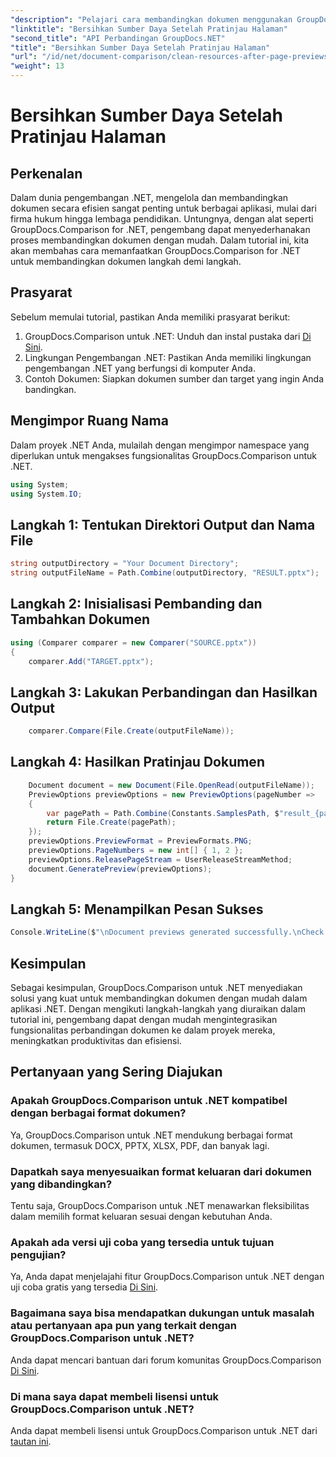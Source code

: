 ```yaml
---
"description": "Pelajari cara membandingkan dokumen menggunakan GroupDocs.Comparison untuk .NET langkah demi langkah. Tingkatkan aplikasi .NET Anda dengan manajemen dokumen yang efisien."
"linktitle": "Bersihkan Sumber Daya Setelah Pratinjau Halaman"
"second_title": "API Perbandingan GroupDocs.NET"
"title": "Bersihkan Sumber Daya Setelah Pratinjau Halaman"
"url": "/id/net/document-comparison/clean-resources-after-page-previews/"
"weight": 13
---
```


# Bersihkan Sumber Daya Setelah Pratinjau Halaman

## Perkenalan
Dalam dunia pengembangan .NET, mengelola dan membandingkan dokumen secara efisien sangat penting untuk berbagai aplikasi, mulai dari firma hukum hingga lembaga pendidikan. Untungnya, dengan alat seperti GroupDocs.Comparison for .NET, pengembang dapat menyederhanakan proses membandingkan dokumen dengan mudah. Dalam tutorial ini, kita akan membahas cara memanfaatkan GroupDocs.Comparison for .NET untuk membandingkan dokumen langkah demi langkah.
## Prasyarat
Sebelum memulai tutorial, pastikan Anda memiliki prasyarat berikut:
1. GroupDocs.Comparison untuk .NET: Unduh dan instal pustaka dari [Di Sini](https://releases.groupdocs.com/comparison/net/).
2. Lingkungan Pengembangan .NET: Pastikan Anda memiliki lingkungan pengembangan .NET yang berfungsi di komputer Anda.
3. Contoh Dokumen: Siapkan dokumen sumber dan target yang ingin Anda bandingkan.

## Mengimpor Ruang Nama
Dalam proyek .NET Anda, mulailah dengan mengimpor namespace yang diperlukan untuk mengakses fungsionalitas GroupDocs.Comparison untuk .NET.

```csharp
using System;
using System.IO;
```

## Langkah 1: Tentukan Direktori Output dan Nama File
```csharp
string outputDirectory = "Your Document Directory";
string outputFileName = Path.Combine(outputDirectory, "RESULT.pptx");
```
## Langkah 2: Inisialisasi Pembanding dan Tambahkan Dokumen
```csharp
using (Comparer comparer = new Comparer("SOURCE.pptx"))
{
    comparer.Add("TARGET.pptx");
```
## Langkah 3: Lakukan Perbandingan dan Hasilkan Output
```csharp
    comparer.Compare(File.Create(outputFileName));
```
## Langkah 4: Hasilkan Pratinjau Dokumen
```csharp
    Document document = new Document(File.OpenRead(outputFileName));
    PreviewOptions previewOptions = new PreviewOptions(pageNumber =>
    {
        var pagePath = Path.Combine(Constants.SamplesPath, $"result_{pageNumber}.png");
        return File.Create(pagePath);
    });
    previewOptions.PreviewFormat = PreviewFormats.PNG;
    previewOptions.PageNumbers = new int[] { 1, 2 };
    previewOptions.ReleasePageStream = UserReleaseStreamMethod;
    document.GeneratePreview(previewOptions);
}
```
## Langkah 5: Menampilkan Pesan Sukses
```csharp
Console.WriteLine($"\nDocument previews generated successfully.\nCheck output in {outputDirectory}.");
```

## Kesimpulan
Sebagai kesimpulan, GroupDocs.Comparison untuk .NET menyediakan solusi yang kuat untuk membandingkan dokumen dengan mudah dalam aplikasi .NET. Dengan mengikuti langkah-langkah yang diuraikan dalam tutorial ini, pengembang dapat dengan mudah mengintegrasikan fungsionalitas perbandingan dokumen ke dalam proyek mereka, meningkatkan produktivitas dan efisiensi.
## Pertanyaan yang Sering Diajukan
### Apakah GroupDocs.Comparison untuk .NET kompatibel dengan berbagai format dokumen?
Ya, GroupDocs.Comparison untuk .NET mendukung berbagai format dokumen, termasuk DOCX, PPTX, XLSX, PDF, dan banyak lagi.
### Dapatkah saya menyesuaikan format keluaran dari dokumen yang dibandingkan?
Tentu saja, GroupDocs.Comparison untuk .NET menawarkan fleksibilitas dalam memilih format keluaran sesuai dengan kebutuhan Anda.
### Apakah ada versi uji coba yang tersedia untuk tujuan pengujian?
Ya, Anda dapat menjelajahi fitur GroupDocs.Comparison untuk .NET dengan uji coba gratis yang tersedia [Di Sini](https://releases.groupdocs.com/).
### Bagaimana saya bisa mendapatkan dukungan untuk masalah atau pertanyaan apa pun yang terkait dengan GroupDocs.Comparison untuk .NET?
Anda dapat mencari bantuan dari forum komunitas GroupDocs.Comparison [Di Sini](https://forum.groupdocs.com/c/comparison/12).
### Di mana saya dapat membeli lisensi untuk GroupDocs.Comparison untuk .NET?
Anda dapat membeli lisensi untuk GroupDocs.Comparison untuk .NET dari [tautan ini](https://purchase.groupdocs.com/buy).